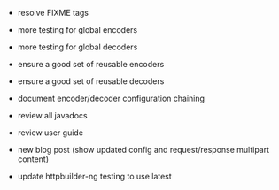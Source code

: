 
- resolve FIXME tags
- more testing for global encoders
- more testing for global decoders

- ensure a good set of reusable encoders
- ensure a good set of reusable decoders

- document encoder/decoder configuration chaining
- review all javadocs
- review user guide

- new blog post (show updated config and request/response multipart content)
- update httpbuilder-ng testing to use latest